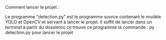 Comment lancer le projet : 

Le programme "detection.py" est le programme source contenant le modèle YOLO et OpenCV et servant à lancer le projet.
Il suffit de lancer dans un terminal à partir du dossierou ce trouve ce programme la commande : py detection.py pour lancer le projet
